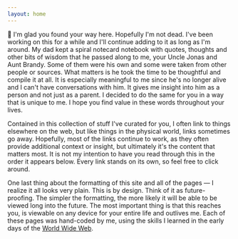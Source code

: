 ```yaml
---
layout: home
---
```

👋 I'm glad you found your way here. Hopefully I'm not dead. I've been working on this for a while and I'll continue adding to it as long as I'm around. My dad kept a spiral notecard notebook with quotes, thoughts and other bits of wisdom that he passed along to me, your Uncle Jonas and Aunt Brandy. Some of them were his own and some were taken from other people or sources. What matters is he took the time to be thoughtful and compile it at all. It is especially meaningful to me since he's no longer alive and I can't have conversations with him. It gives me insight into him as a person and not just as a parent. I decided to do the same for you in a way that is unique to me. I hope you find value in these words throughout your lives.

Contained in this collection of stuff I've curated for you, I often link to things elsewhere on the web, but like things in the physical world, links sometimes go away. Hopefully, most of the links continue to work, as they often provide additional context or insight, but ultimately it's the content that matters most. It is not my intention to have you read through this in the order it appears below. Every link stands on its own, so feel free to click around.

One last thing about the formatting of this site and all of the pages — I realize it all looks very plain. This is by design. Think of it as future-proofing. The simpler the formatting, the more likely it will be able to be viewed long into the future. The most important thing is that this reaches you, is viewable on any device for your entire life and outlives me. Each of these pages was hand-coded by me, using the skills I learned in the early days of the [World Wide Web](https://en.wikipedia.org/wiki/World_Wide_Web).